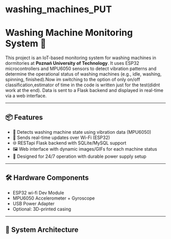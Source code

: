 # washing_machines_PUT
# Washing Machine Monitoring System 🚀

This project is an IoT-based monitoring system for washing machines in dormitories at **Poznań University of Technology**. It uses ESP32 microcontrollers and MPU6050 sensors to detect vibration patterns and determine the operational status of washing machines (e.g., idle, washing, spinning, finished).Now im switching to the option of only on/off classification,estimator of time in the code is written just for the test(didnt work at the end). Data is sent to a Flask backend and displayed in real-time via a web interface.

---

## 📦 Features

- 🧠 Detects washing machine state using vibration data (MPU6050)
- 📡 Sends real-time updates over Wi-Fi (ESP32)
- 🌐 RESTapi Flask backend with SQLite/MySQL support
- 🖼️ Web interface with dynamic images/GIFs for each machine status
- 🔌 Designed for 24/7 operation with durable power supply setup

---

## 🛠️ Hardware Components

- ESP32 wi-fi Dev Module
- MPU6050 Accelerometer + Gyroscope
- USB Power Adapter 
- Optional: 3D-printed casing 

---

## 📡 System Architecture
